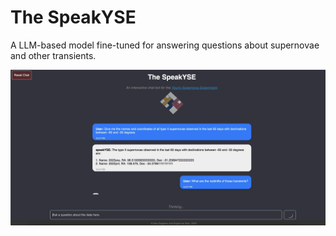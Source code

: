# The SpeakYSE
A LLM-based model fine-tuned for answering questions about supernovae and other transients.

![speakYSEdemo](./data/speakYSE_screenGrab.png)

